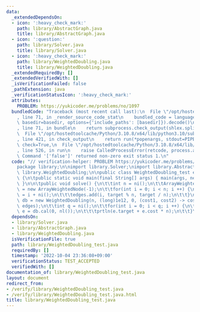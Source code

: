 ```yaml
---
data:
  _extendedDependsOn:
  - icon: ':heavy_check_mark:'
    path: library/AbstractGraph.java
    title: library/AbstractGraph.java
  - icon: ':question:'
    path: library/Solver.java
    title: library/Solver.java
  - icon: ':heavy_check_mark:'
    path: library/WeightedDoubling.java
    title: library/WeightedDoubling.java
  _extendedRequiredBy: []
  _extendedVerifiedWith: []
  _isVerificationFailed: false
  _pathExtension: java
  _verificationStatusIcon: ':heavy_check_mark:'
  attributes:
    PROBLEM: https://yukicoder.me/problems/no/1097
  bundledCode: "Traceback (most recent call last):\n  File \"/opt/hostedtoolcache/Python/3.10.8/x64/lib/python3.10/site-packages/onlinejudge_verify/documentation/build.py\"\
    , line 71, in _render_source_code_stat\n    bundled_code = language.bundle(stat.path,\
    \ basedir=basedir, options={'include_paths': [basedir]}).decode()\n  File \"/opt/hostedtoolcache/Python/3.10.8/x64/lib/python3.10/site-packages/onlinejudge_verify/languages/user_defined.py\"\
    , line 71, in bundle\n    return subprocess.check_output(shlex.split(command))\n\
    \  File \"/opt/hostedtoolcache/Python/3.10.8/x64/lib/python3.10/subprocess.py\"\
    , line 421, in check_output\n    return run(*popenargs, stdout=PIPE, timeout=timeout,\
    \ check=True,\n  File \"/opt/hostedtoolcache/Python/3.10.8/x64/lib/python3.10/subprocess.py\"\
    , line 526, in run\n    raise CalledProcessError(retcode, process.args,\nsubprocess.CalledProcessError:\
    \ Command '['false']' returned non-zero exit status 1.\n"
  code: "// verification-helper: PROBLEM https://yukicoder.me/problems/no/1097\n\n\
    package library;\n\nimport library.Solver;\nimport library.AbstractGraph;\nimport\
    \ library.WeightedDoubling;\n\npublic class WeightedDoubling_test extends Solver\
    \ {\n\tpublic static void main(final String[] args) { main(args, new WeightedDoubling_test());\
    \ }\n\n\tpublic void solve() {\n\t\tint n = ni();\n\t\tArrayWeightedNode edges\
    \ = new ArrayWeightedNode(-1);\n\t\tfor(int i = 0; i < n; i ++) {\n\t\t\tint target\
    \ = i + ni();\n\t\t\tedges.add(i, target % n, target / n);\n\t\t}\n\t\tWeightedDoubling\
    \ db = new WeightedDoubling(n, (long)1e12, 0, (cost1, cost2) -> cost1 + cost2,\
    \ edges);\n\t\tint q = ni();\n\t\tfor(int i = 0; i < q; i ++) {\n\t\t\tWeightedEdge\
    \ e = db.cal(0, nl());\n\t\t\tprtln(e.target + e.cost * n);\n\t\t}\n\t}\n}"
  dependsOn:
  - library/Solver.java
  - library/AbstractGraph.java
  - library/WeightedDoubling.java
  isVerificationFile: true
  path: library/WeightedDoubling_test.java
  requiredBy: []
  timestamp: '2022-10-04 23:36:08+09:00'
  verificationStatus: TEST_ACCEPTED
  verifiedWith: []
documentation_of: library/WeightedDoubling_test.java
layout: document
redirect_from:
- /verify/library/WeightedDoubling_test.java
- /verify/library/WeightedDoubling_test.java.html
title: library/WeightedDoubling_test.java
---
```

